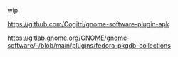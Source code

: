 wip

https://github.com/Cogitri/gnome-software-plugin-apk


https://gitlab.gnome.org/GNOME/gnome-software/-/blob/main/plugins/fedora-pkgdb-collections
